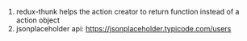 1. redux-thunk helps the action creator to return function instead of a action object
2. jsonplaceholder api: https://jsonplaceholder.typicode.com/users